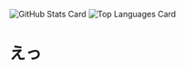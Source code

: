 ![GitHub Stats Card](https://github-readme-stats.vercel.app/api?username=usho64k&theme=dracula)
![Top Languages Card](https://github-readme-stats.vercel.app/api/top-langs/?username=zizi4n5)
<h1>えっ</h1>
  <a link="https://usho64k.github.io/>詳細Profileはこっちに乗せてます。</a><br>
  
  
<!--
**usho64k/usho64k** is a ✨ _special_ ✨ repository because its `README.md` (this file) appears on your GitHub profile.

Here are some ideas to get you started:

- 🔭 I’m currently working on ...
- 🌱 I’m currently learning ...
- 👯 I’m looking to collaborate on ...
- 🤔 I’m looking for help with ...
- 💬 Ask me about ...
- 📫 How to reach me: ...
- 😄 Pronouns: ...
- ⚡ Fun fact: ...
-->
